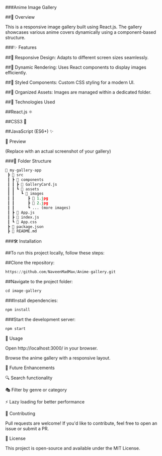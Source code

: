 ###Anime Image Gallery

##📌 Overview

This is a responsive image gallery built using React.js. The gallery showcases various anime covers dynamically using a component-based structure.

###✨ Features

##📱 Responsive Design: Adapts to different screen sizes seamlessly.

##🔄 Dynamic Rendering: Uses React components to display images efficiently.

##🎨 Styled Components: Custom CSS styling for a modern UI.

##📂 Organized Assets: Images are managed within a dedicated folder.

##🚀 Technologies Used

##React.js ⚛️

##CSS3 🎨

##JavaScript (ES6+) ✨

📸 Preview

(Replace with an actual screenshot of your gallery)

###📂 Folder Structure
```python
📁 my-gallery-app
 ┣ 📁 src
 ┃ ┣ 📁 components
 ┃ ┃ ┣ 📄 GalleryCard.js
 ┃ ┃ ┗ 📁 assets
 ┃ ┃   ┗ 📁 images
 ┃ ┃      ┣ 📄 1.jpg
 ┃ ┃      ┣ 📄 2.jpg
 ┃ ┃      ┗ ... (more images)
 ┃ ┣ 📄 App.js
 ┃ ┣ 📄 index.js
 ┃ ┗ 📄 App.css
 ┣ 📄 package.json
 ┣ 📄 README.md
 ```

###🛠 Installation

##To run this project locally, follow these steps:

##Clone the repository:

```python
https://github.com/NaveenMadMax/Anime-gallery.git

```

##Navigate to the project folder:

```python
cd image-gallery
```

###Install dependencies:

```python
npm install
```

###Start the development server:

```python
npm start
```

🌟 Usage

Open http://localhost:3000/ in your browser.

Browse the anime gallery with a responsive layout.

📌 Future Enhancements

🔍 Search functionality

🎭 Filter by genre or category

⚡ Lazy loading for better performance

🤝 Contributing

Pull requests are welcome! If you'd like to contribute, feel free to open an issue or submit a PR.

📜 License

This project is open-source and available under the MIT License.
